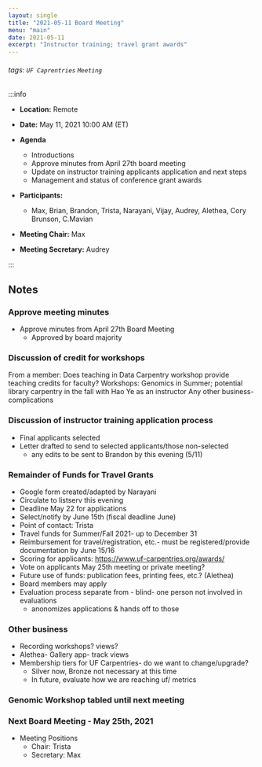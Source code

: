 ```yaml
---
layout: single
title: "2021-05-11 Board Meeting"
menu: "main"
date: 2021-05-11
excerpt: "Instructor training; travel grant awards"
---
```


###### tags: `UF Caprentries` `Meeting`

:::info
- **Location:** Remote
- **Date:** May 11, 2021 10:00 AM (ET)
- **Agenda**
    *  Introductions
    * Approve minutes from April 27th board meeting
    * Update on instructor training applicants application and next steps
    * Management and status of conference grant awards

- **Participants:**
    - Max, Brian, Brandon, Trista, Narayani, Vijay, Audrey, Alethea, Cory Brunson, C.Mavian
- **Meeting Chair:** Max
- **Meeting Secretary:** Audrey

:::
## Notes 
<!-- Other important details discussed during the meeting can be entered here. -->

### Approve meeting minutes
- Approve minutes from April 27th Board Meeting
    - Approved by board majority

### Discussion of credit for workshops
From a member: Does teaching in Data Carpentry workshop provide teaching credits for faculty?
Workshops: Genomics in Summer; potential library carpentry in the fall with Hao Ye as an instructor
Any other business-complications 

### Discussion of instructor training application process
- Final applicants selected
- Letter drafted to send to selected applicants/those non-selected
    - any edits to be sent to Brandon by this evening (5/11)

### Remainder of Funds for Travel Grants    
- Google form created/adapted by Narayani
- Circulate to listserv this evening
- Deadline May 22 for applications
- Select/notify by June 15th (fiscal deadline June)
- Point of contact: Trista
- Travel funds for Summer/Fall 2021- up to December 31
- Reimbursement for travel/registration, etc.- must be registered/provide documentation by June 15/16
- Scoring for applicants: https://www.uf-carpentries.org/awards/
- Vote on applicants May 25th meeting or private meeting?
- Future use of funds: publication fees, printing fees, etc.? (Alethea)
- Board members may apply
- Evaluation process separate from - blind- one person not involved in evaluations
    - anonomizes applications & hands off to those 

### Other business
- Recording workshops? views?
- Alethea- Gallery app- track views
- Membership tiers for UF Carpentries- do we want to change/upgrade?
    - Silver now, Bronze not necessary at this time
    - In future, evaluate how we are reaching uf/ metrics

### Genomic Workshop tabled until next meeting

### Next Board Meeting - May 25th, 2021
- Meeting Positions
    - Chair: Trista
    - Secretary: Max
